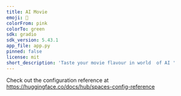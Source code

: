 ```yaml
---
title: AI Movie
emoji: 🏃
colorFrom: pink
colorTo: green
sdk: gradio
sdk_version: 5.43.1
app_file: app.py
pinned: false
license: mit
short_description: 'Taste your movie flavour in world  of AI '
---
```


Check out the configuration reference at https://huggingface.co/docs/hub/spaces-config-reference
